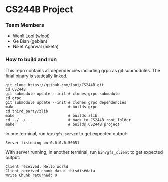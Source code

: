 # CS244B Project

### Team Members
* Wenli Looi (wlooi)
* Ge Bian (gebian)
* Niket Agarwal (niketa)

### How to build and run

This repo contains all dependencies including grpc as git submodules. The final binary is statically linked.

```shell
git clone https://github.com/looi/CS244B.git
cd CS244B
git submodule update --init # clones grpc submodule
cd grpc
git submodule update --init # clones grpc dependencies
make                        # builds grpc
cd third_party/zlib
make                        # builds zlib
cd ../../..                 # back to CS244B root folder
make                        # builds CS244B project
```

In one terminal, run `bin/gfs_server` to get expected output:

```shell
Server listening on 0.0.0.0:50051
```

With server running, in another terminal, run `bin/gfs_client` to get expected output:

```shell
Client received: Hello world
Client received chunk data: this#is#data
Write Chunk returned: 0
```
